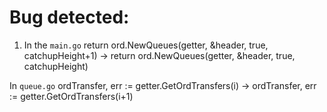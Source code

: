 # Bug detected:
1. In the `main.go`
return ord.NewQueues(getter, &header, true, catchupHeight+1)
->
return ord.NewQueues(getter, &header, true, catchupHeight)

In `queue.go`
ordTransfer, err := getter.GetOrdTransfers(i)
->
ordTransfer, err := getter.GetOrdTransfers(i+1)